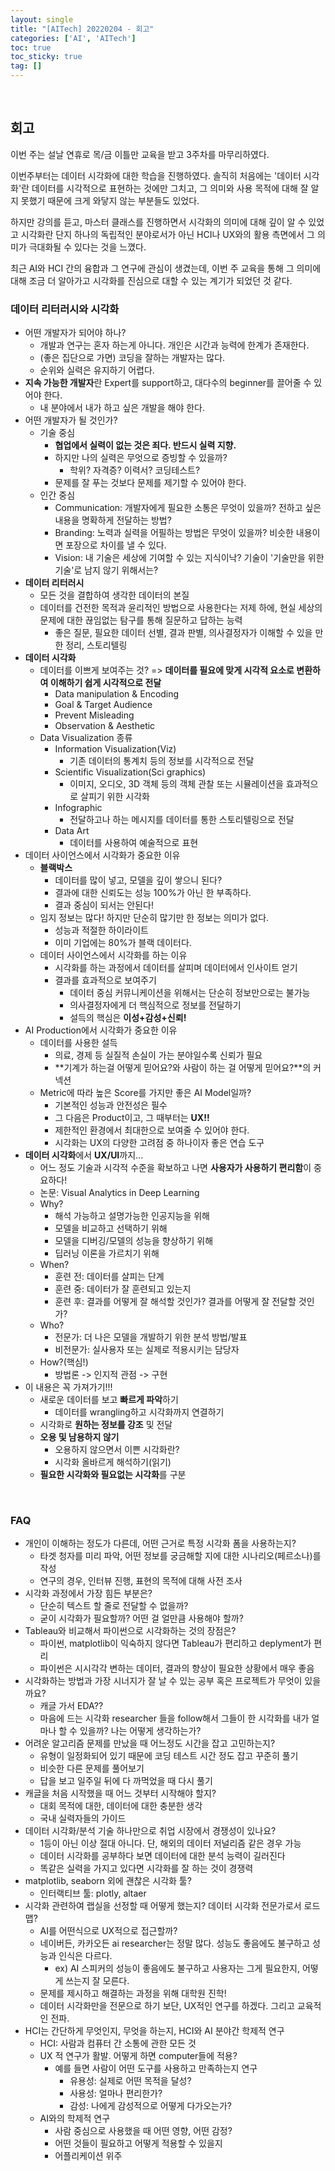 ```yaml
---
layout: single
title: "[AITech] 20220204 - 회고"
categories: ['AI', 'AITech']
toc: true
toc_sticky: true
tag: []
---
```




<br>

## 회고

이번 주는 설날 연휴로 목/금 이틀만 교육을 받고 3주차를 마무리하였다. 

이번주부터는 데이터 시각화에 대한 학습을 진행하였다. 솔직히 처음에는 '데이터 시각화'란 데이터를 시각적으로 표현하는 것에만 그치고, 그 의미와 사용 목적에 대해 잘 알지 못했기 때문에 크게 와닿지 않는 부분들도 있었다. 

하지만 강의를 듣고, 마스터 클래스를 진행하면서 시각화의 의미에 대해 깊이 알 수 있었고 시각화란 단지 하나의 독립적인 분야로서가 아닌 HCI나 UX와의 활용 측면에서 그 의미가 극대화될 수 있다는 것을 느꼈다. 

최근 AI와 HCI 간의 융합과 그 연구에 관심이 생겼는데, 이번 주 교육을 통해 그 의미에 대해 조금 더 알아가고 시각화를 진심으로 대할 수 있는 계기가 되었던 것 같다. 





### 데이터 리터러시와 시각화

* 어떤 개발자가 되어야 하나?
  * 개발과 연구는 혼자 하는게 아니다. 개인은 시간과 능력에 한계가 존재한다. 
  * (좋은 집단으로 가면) 코딩을 잘하는 개발자는 많다. 
  * 순위와 실력은 유지하기 어렵다. 
* **지속 가능한 개발자**란 Expert를 support하고, 대다수의 beginner를 끌어줄 수 있어야 한다. 
  * 내 분야에서 내가 하고 싶은 개발을 해야 한다. 
* 어떤 개발자가 될 것인가?
  * 기술 중심
    * **협업에서 실력이 없는 것은 죄다. 반드시 실력 지향.**
    * 하지만 나의 실력은 무엇으로 증빙할 수 있을까? 
      * 학위? 자격증? 이력서? 코딩테스트?
    * 문제를 잘 푸는 것보다 문제를 제기할 수 있어야 한다. 
  * 인간 중심
    * Communication: 개발자에게 필요한 소통은 무엇이 있을까? 전하고 싶은 내용을 명확하게 전달하는 방법?
    * Branding: 노력과 실력을 어필하는 방법은 무엇이 있을까? 비슷한 내용이면 포장으로 차이를 낼 수 있다. 
    * Vision: 내 기술은 세상에 기여할 수 있는 지식이낙? 기술이 '기술만을 위한 기술'로 남지 않기 위해서는? 
* **데이터 리터러시**
  * 모든 것을 결합하여 생각한 데이터의 본질
  * 데이터를 건전한 목적과 윤리적인 방법으로 사용한다는 저제 하에, 현실 세상의 문제에 대한 끊임없는 탐구를 통해 질문하고 답하는 능력
    * 좋은 질문, 필요한 데이터 선별, 결과 판별, 의사결정자가 이해할 수 있을 만한 정리, 스토리텔링
* **데이터 시각화**
  * 데이터를 이쁘게 보여주는 것? => **데이터를 필요에 맞게 시각적 요소로 변환하여 이해하기 쉽게 시각적으로 전달**
    * Data manipulation & Encoding
    * Goal & Target Audience
    * Prevent Misleading
    * Observation & Aesthetic
  * Data Visualization 종류 
    * Information Visualization(Viz)
      * 기존 데이터의 통계치 등의 정보를 시각적으로 전달
    * Scientific Visualization(Sci graphics)
      * 이미지, 오디오, 3D 객체 등의 객체 관찰 또는 시뮬레이션을 효과적으로 살피기 위한 시각화
    * Infographic
      * 전달하고나 하는 메시지를 데이터를 통한 스토리텔링으로 전달
    * Data Art
      * 데이터를 사용하여 예술적으로 표현
* 데이터 사이언스에서 시각화가 중요한 이유
  * **블랙박스**
    * 데이터를 많이 넣고, 모델을 깊이 쌓으니 된다?
    * 결과에 대한 신뢰도는 성능 100%가 아닌 한 부족하다. 
    * 결과 중심이 되서는 안된다!
  * 임지 정보는 많다! 하지만 단순히 많기만 한 정보는 의미가 없다. 
    * 성능과 적절한 하이라이트
    * 이미 기업에는 80%가 블랙 데이터다. 
  * 데이터 사이언스에서 시각화를 하는 이유
    * 시각화를 하는 과정에서 데이터를 살피며 데이터에서 인사이트 얻기
    * 결과를 효과적으로 보여주기
      * 데이터 중심 커뮤니케이션을 위해서는 단순히 정보만으로는 불가능
      * 의사결정자에게 더 핵심적으로 정보를 전달하기
      * 설득의 핵심은 **이성+감성+신뢰!** 
* AI Production에서 시각화가 중요한 이유
  * 데이터를 사용한 설득
    * 의료, 경제 등 실질적 손실이 가는 분야일수록 신뢰가 필요
    * **기계가 하는걸 어떻게 믿어요?와 사람이 하는 걸 어떻게 믿어요?**의 커넥션
  * Metric에 따라 높은 Score를 가지만 좋은 AI Model일까?
    * 기본적인 성능과 안전성은 필수 
    * 그 다음은 Product이고, 그 때부터는 **UX!!** 
    * 제한적인 환경에서 최대한으로 보여줄 수 있어야 한다. 
    * 시각화는 UX의 다양한 고려점 중 하나이자 좋은 연습 도구
* **데이터 시각화**에서 **UX/UI**까지...
  * 어느 정도 기술과 시각적 수준을 확보하고 나면 **사용자가 사용하기 편리함**이 중요하다!
  * 논문: Visual Analytics in Deep Learning
  * Why?
    * 해석 가능하고 설명가능한 인공지능을 위해
    * 모델을 비교하고 선택하기 위해
    * 모델을 디버깅/모델의 성능을 향상하기 위해
    * 딥러닝 이론을 가르치기 위해
  * When?
    * 훈련 전: 데이터를 살피는 단계
    * 훈련 중: 데이터가 잘 훈련되고 있는지
    * 훈련 후: 결과를 어떻게 잘 해석할 것인가? 결과를 어떻게 잘 전달할 것인가?
  * Who?
    * 전문가: 더 나은 모델을 개발하기 위한 분석 방법/발표
    * 비전문가: 실사용자 또는 실제로 적용시키는 담당자
  * How?(핵심!)
    * 방법론 -> 인지적 관점 -> 구현
* 이 내용은 꼭 가져가기!!!
  * 새로운 데이터를 보고 **빠르게 파악**하기
    * 데이터를 wrangling하고 시각화까지 연결하기
  * 시각화로 **원하는 정보를 강조** 및 전달
  * **오용 및 남용하지 않기**
    * 오용하지 않으면서 이쁜 시각화란?
    * 시각화 올바르게 해석하기(읽기)
  * **필요한 시각화와 필요없는 시각화**를 구분

<br>

### FAQ

* 개인이 이해하는 정도가 다른데, 어떤 근거로 특정 시각화 폼을 사용하는지?
  * 타겟 청자를 미리 파악, 어떤 정보를 궁금해할 지에 대한 시나리오(페르소나)를 작성
  * 연구의 경우, 인터뷰 진행, 표현의 목적에 대해 사전 조사
* 시각화 과정에서 가장 힘든 부분은?
  * 단순히 텍스트 할 줄로 전달할 수 없을까?
  * 굳이 시각화가 필요할까? 어떤 걸 얼만큼 사용해야 할까?
* Tableau와 비교해서 파이썬으로 시각화하는 것의 장점은?
  * 파이썬, matplotlib이 익숙하지 않다면 Tableau가 편리하고 deplyment가 편리
  * 파이썬은 시시각각 변하는 데이터, 결과의 향상이 필요한 상황에서 매우 좋음
* 시각화하는 방법과 가장 시너지가 잘 날 수 있는 공부 혹은 프로젝트가 무엇이 있을까요?
  * 캐글 가서 EDA??
  * 마음에 드는 시각화 researcher 들을 follow해서 그들이 한 시각화를 내가 얼마나 할 수 있을까? 나는 어떻게 생각하는가?
* 어려운 알고리즘 문제를 만났을 때 어느정도 시간을 잡고 고민하는지?
  * 유형이 일정화되어 있기 때문에 코딩 테스트 시간 정도 잡고 꾸준히 풀기
  * 비슷한 다른 문제를 풀어보기
  * 답을 보고 일주일 뒤에 다 까먹었을 때 다시 풀기
* 캐글을 처음 시작했을 때 어느 것부터 시작해야 할지?
  * 대회 목적에 대한, 데이터에 대한 충분한 생각
  * 국내 실력자들의 가이드
* 데이터 시각화/분석 기술 하나만으로 취업 시장에서 경쟁성이 있나요?
  * 1등이 아닌 이상 절대 아니다. 단, 해외의 데이터 저널리즘 같은 경우 가능
  * 데이터 시각화를 공부하다 보면 데이터에 대한 분석 능력이 길러진다
  * 똑같은 실력을 가지고 있다면 시각화를 잘 하는 것이 경쟁력
* matplotlib, seaborn 외에 괜찮은 시각화 툴?
  * 인터랙티브 툴: plotly, altaer
* 시각화 관련하여 랩실을 선정할 때 어떻게 했는지? 데이터 시각화 전문가로서 로드맵?
  * AI를 어떤식으로 UX적으로 접근할까? 
  * 네이버든, 카카오든 ai researcher는 정말 많다. 성능도 좋음에도 불구하고 성능과 인식은 다르다. 
    * ex) AI 스피커의 성능이 좋음에도 불구하고 사용자는 그게 필요한지, 어떻게 쓰는지 잘 모른다. 
  * 문제를 제시하고 해결하는 과정을 위해 대학원 진학!
  * 데이터 시각화만을 전문으로 하기 보단, UX적인 연구를 하겠다. 그리고 교육적인 전파. 
* HCI는 간단하게 무엇인지, 무엇을 하는지, HCI와 AI 분야간 학제적 연구
  * HCI: 사람과 컴퓨터 간 소통에 관한 모든 것
  * UX 적 연구가 활발. 어떻게 하면 computer들에 적용? 
    * 예를 들면 사람이 어떤 도구를 사용하고 만족하는지 연구
      * 유용성: 실제로 어떤 목적을 달성?
      * 사용성: 얼마나 편리한가?
      * 감성: 나에게 감성적으로 어떻게 다가오는가?
  * AI와의 학제적 연구
    * 사람 중심으로 사용했을 때 어떤 영향, 어떤 감정?
    * 어떤 것들이 필요하고 어떻게 적용할 수 있을지
    * 어플리케이션 위주





































